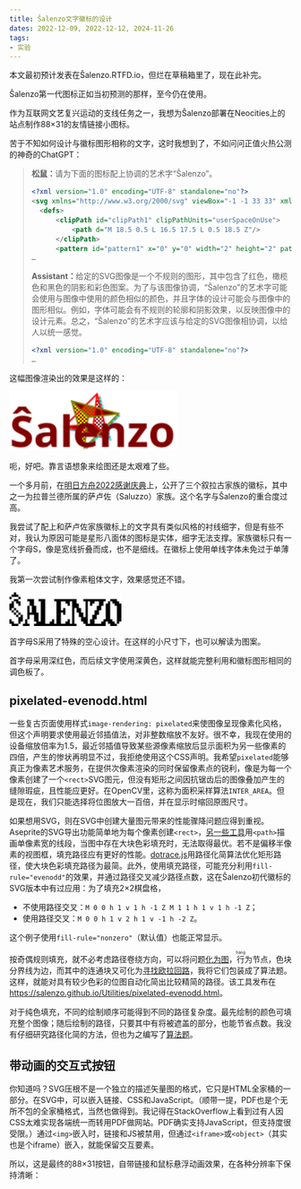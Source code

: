 ```yaml
---
title: Ŝalenzo文字徽标的设计
dates: 2022-12-09, 2022-12-12, 2024-11-26
tags:
- 实验
---
```


<div class="admonition">
本文最初预计发表在Ŝalenzo.RTFD.io，但烂在草稿箱里了，现在此补完。
</div>

Ŝalenzo第一代图标正如当初预测的那样，至今仍在使用。

作为互联网文艺复兴运动的支线任务之一，我想为Ŝalenzo部署在Neocities上的站点制作88×31的友情链接小图标。

苦于不知如何设计与徽标图形相称的文字，这时我想到了，不如问问正值火热公测的神奇的ChatGPT：

> <strong>松鼠：</strong>请为下面的图标配上协调的艺术字“Ŝalenzo”。
>
> ```xml
> <?xml version="1.0" encoding="UTF-8" standalone="no"?>
> <svg xmlns="http://www.w3.org/2000/svg" viewBox="-1 -1 33 33" xml:space="preserve" version="1.1">
> 	<defs>
> 		<clipPath id="clipPath1" clipPathUnits="userSpaceOnUse">
> 			<path d="M 18.5 0.5 L 16.5 17.5 L 0.5 18.5 Z"/>
> 		</clipPath>
> 		<pattern id="pattern1" x="0" y="0" width="2" height="2" patternUnits="userSpaceOnUse">
> …
> ```
>
> <strong>Assistant：</strong>给定的SVG图像是一个不规则的图形，其中包含了红色，橄榄色和黑色的阴影和彩色图案。为了与该图像协调，“Ŝalenzo”的艺术字可能会使用与图像中使用的颜色相似的颜色，并且字体的设计可能会与图像中的图形相似。例如，字体可能会有不规则的轮廓和阴影效果，以反映图像中的设计元素。总之，“Ŝalenzo”的艺术字应该与给定的SVG图像相协调，以给人以统一感觉。
>
> ```xml
> <?xml version="1.0" encoding="UTF-8" standalone="no"?>
> …
> ```

这幅图像渲染出的效果是这样的：

<!----><img src="chatgpt.svg" width="300">

呃，好吧。靠言语想象来绘图还是太艰难了些。

一个多月前，在[明日方舟2022感谢庆典](https://www.bilibili.com/video/av987004099?t=209)上，公开了三个叙拉古家族的徽标，其中之一为拉普兰德所属的萨卢佐（Saluzzo）家族。这个名字与Ŝalenzo的重合度过高。

我尝试了配上和萨卢佐家族徽标上的文字具有类似风格的衬线细字，但是有些不对，我认为原因可能是星形八面体的图标是实体，细字无法支撑。家族徽标只有一个字母S，像是宽线折叠而成，也不是细线。在徽标上使用单线字体未免过于单薄了。

我第一次尝试制作像素粗体文字，效果感觉还不错。

<!----><img src="text.svg" width="200" height="60">

首字母S采用了特殊的空心设计。在这样的小尺寸下，也可以解读为图案。

首字母采用深红色，而后续文字使用深黄色，这样就能完整利用和徽标图形相同的调色板了。

## pixelated-evenodd.html

一些复古页面使用样式`image-rendering: pixelated`来使图像呈现像素化风格，但这个声明要求使用最近邻插值法，对非整数缩放不友好。很不幸，我现在使用的设备缩放倍率为1.5，最近邻插值导致某些源像素缩放后显示面积为另一些像素的四倍，产生的惨状再明显不过，我拒绝使用这个CSS声明。我希望`pixelated`能够真正为像素艺术服务，在提供次像素渲染的同时保留像素点的锐利，像是为每一个像素创建了一个`<rect>`SVG图元，但没有矩形之间因抗锯齿后的图像叠加产生的缝隙瑕疵，且性能应更好。在OpenCV里，这称为面积采样算法`INTER_AREA`。但是现在，我们只能选择将位图放大一百倍，并在显示时缩回原图尺寸。

如果想用SVG，则在SVG中创建大量图元带来的性能骤降问题应得到重视。Aseprite的SVG导出功能简单地为每个像素创建`<rect>`，[另一些工具](https://codepen.io/shshaw/pen/XbxvNj)用`<path>`描画单像素宽的线段，当图中存在大块色彩填充时，无法取得最优。若不是偏移半像素的视图框，填充路径应有更好的性能。[dotrace.js](http://defghi1977.html.xdomain.jp/tech/dotrace/dotrace.htm)用路径化简算法优化矩形路径，使大块色彩填充路径为最简。此外，使用填充路径，可能充分利用`fill-rule="evenodd"`的效果，并通过路径交叉减少路径点数，这在Ŝalenzo初代徽标的SVG版本中有过应用：为了填充2×2棋盘格，

- 不使用路径交叉：`M 0 0 h 1 v 1 h -1 Z M 1 1 h 1 v 1 h -1 Z`；
- 使用路径交叉：`M 0 0 h 1 v 2 h 1 v -1 h -2 Z`。

这个例子使用`fill-rule="nonzero"`（默认值）也能正常显示。

按奇偶规则填充，就不必考虑路径卷绕方向，可以将问题[化为图](../leetcode/114514/)，<ruby>行<rt>háng</ruby>为节点，色块分界线为边，而其中的连通块又可化为[寻找欧拉回路](../leetcode/114515/)，我将它们包装成了算法题。这样，就能对具有较少色彩的位图自动化简出比较精简的路径。该工具发布在<https://salenzo.github.io/Utilities/pixelated-evenodd.html>。

对于纯色填充，不同的绘制顺序可能得到不同的路径复杂度。最先绘制的颜色可填充整个图像；随后绘制的路径，只要其中有将被遮盖的部分，也能节省点数。我没有仔细研究路径化简的方法，但也为之编写了[算法题](../leetcode/114516/)。

## 带动画的交互式按钮

你知道吗？SVG压根不是一个独立的描述矢量图的格式，它只是HTML全家桶的一部分。在SVG中，可以嵌入链接、CSS和JavaScript。（顺带一提，PDF也是个无所不包的全家桶格式，当然也做得到。我记得在StackOverflow上看到过有人因CSS太难实现各端统一而转用PDF做网站。PDF确实支持JavaScript，但支持度很受限。）通过`<img>`嵌入时，链接和JS被禁用，但通过`<iframe>`或`<object>`（其实也是个iframe）嵌入，就能保留交互要素。

所以，这是最终的88×31按钮，自带链接和鼠标悬浮动画效果，在各种分辨率下保持清晰：

<object data="salenzo-button.svg" type="image/svg+xml" width="176" height="62"></object>
